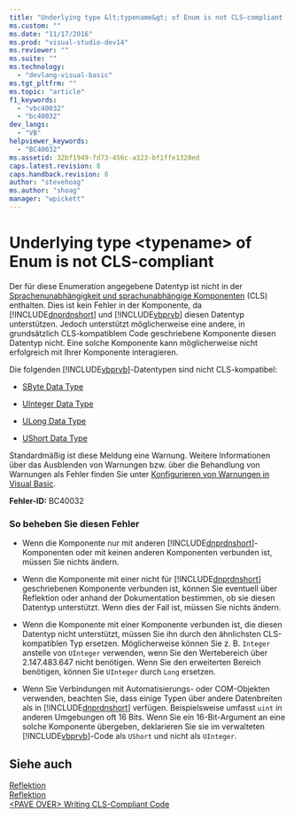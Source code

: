 ```yaml
---
title: "Underlying type &lt;typename&gt; of Enum is not CLS-compliant | Microsoft Docs"
ms.custom: ""
ms.date: "11/17/2016"
ms.prod: "visual-studio-dev14"
ms.reviewer: ""
ms.suite: ""
ms.technology: 
  - "devlang-visual-basic"
ms.tgt_pltfrm: ""
ms.topic: "article"
f1_keywords: 
  - "vbc40032"
  - "bc40032"
dev_langs: 
  - "VB"
helpviewer_keywords: 
  - "BC40032"
ms.assetid: 32bf1949-fd73-456c-a323-bf1ffe1320ed
caps.latest.revision: 8
caps.handback.revision: 8
author: "stevehoag"
ms.author: "shoag"
manager: "wpickett"
---
```

# Underlying type &lt;typename&gt; of Enum is not CLS-compliant
Der für diese Enumeration angegebene Datentyp ist nicht in der [Sprachenunabhängigkeit und sprachunabhängige Komponenten](../Topic/Language%20Independence%20and%20Language-Independent%20Components.md) \(CLS\) enthalten.  Dies ist kein Fehler in der Komponente, da [!INCLUDE[dnprdnshort](../../../csharp/getting-started/includes/dnprdnshort_md.md)] und [!INCLUDE[vbprvb](../../../csharp/programming-guide/concepts/linq/includes/vbprvb_md.md)] diesen Datentyp unterstützen.  Jedoch unterstützt möglicherweise eine andere, in grundsätzlich CLS\-kompatiblem Code geschriebene Komponente diesen Datentyp nicht.  Eine solche Komponente kann möglicherweise nicht erfolgreich mit Ihrer Komponente interagieren.  
  
 Die folgenden [!INCLUDE[vbprvb](../../../csharp/programming-guide/concepts/linq/includes/vbprvb_md.md)]\-Datentypen sind nicht CLS\-kompatibel:  
  
-   [SByte Data Type](../../../visual-basic/language-reference/data-types/sbyte-data-type.md)  
  
-   [UInteger Data Type](../../../visual-basic/language-reference/data-types/uinteger-data-type.md)  
  
-   [ULong Data Type](../../../visual-basic/language-reference/data-types/ulong-data-type.md)  
  
-   [UShort Data Type](../../../visual-basic/language-reference/data-types/ushort-data-type.md)  
  
 Standardmäßig ist diese Meldung eine Warnung.  Weitere Informationen über das Ausblenden von Warnungen bzw. über die Behandlung von Warnungen als Fehler finden Sie unter [Konfigurieren von Warnungen in Visual Basic](/visual-studio/ide/configuring-warnings-in-visual-basic).  
  
 **Fehler\-ID:** BC40032  
  
### So beheben Sie diesen Fehler  
  
-   Wenn die Komponente nur mit anderen [!INCLUDE[dnprdnshort](../../../csharp/getting-started/includes/dnprdnshort_md.md)]\-Komponenten oder mit keinen anderen Komponenten verbunden ist, müssen Sie nichts ändern.  
  
-   Wenn die Komponente mit einer nicht für [!INCLUDE[dnprdnshort](../../../csharp/getting-started/includes/dnprdnshort_md.md)] geschriebenen Komponente verbunden ist, können Sie eventuell über Reflektion oder anhand der Dokumentation bestimmen, ob sie diesen Datentyp unterstützt.  Wenn dies der Fall ist, müssen Sie nichts ändern.  
  
-   Wenn die Komponente mit einer Komponente verbunden ist, die diesen Datentyp nicht unterstützt, müssen Sie ihn durch den ähnlichsten CLS\-kompatiblen Typ ersetzen.  Möglicherweise können Sie z. B. `Integer` anstelle von `UInteger` verwenden, wenn Sie den Wertebereich über 2.147.483.647 nicht benötigen.  Wenn Sie den erweiterten Bereich benötigen, können Sie `UInteger` durch `Long` ersetzen.  
  
-   Wenn Sie Verbindungen mit Automatisierungs\- oder COM\-Objekten verwenden, beachten Sie, dass einige Typen über andere Datenbreiten als in [!INCLUDE[dnprdnshort](../../../csharp/getting-started/includes/dnprdnshort_md.md)] verfügen.  Beispielsweise umfasst `uint` in anderen Umgebungen oft 16 Bits.  Wenn Sie ein 16\-Bit\-Argument an eine solche Komponente übergeben, deklarieren Sie sie im verwalteten [!INCLUDE[vbprvb](../../../csharp/programming-guide/concepts/linq/includes/vbprvb_md.md)]\-Code als `UShort` und nicht als `UInteger`.  
  
## Siehe auch  
 [Reflektion](../Topic/Reflection%20\(C%23%20and%20Visual%20Basic\).md)   
 [Reflektion](../Topic/Reflection%20in%20the%20.NET%20Framework.md)   
 [\<PAVE OVER\> Writing CLS\-Compliant Code](http://msdn.microsoft.com/de-de/4c705105-69a2-4e5e-b24e-0633bc32c7f3)